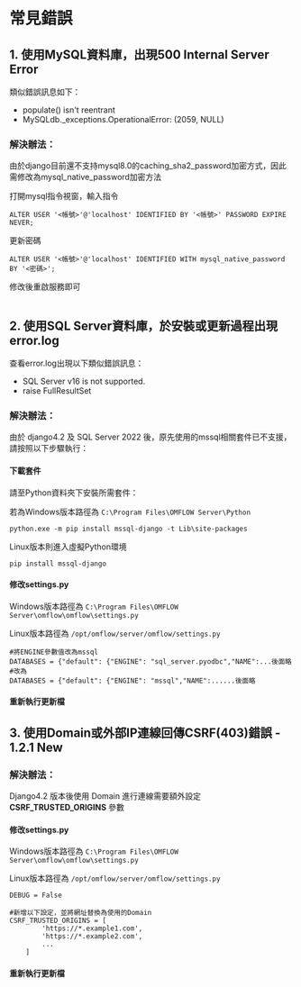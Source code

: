 # 常見錯誤

## 1. 使用MySQL資料庫，出現500 Internal Server Error

類似錯誤訊息如下：

* populate() isn't reentrant
* MySQLdb.\_exceptions.OperationalError: (2059, NULL)

### 解決辦法：

由於django目前還不支持mysql8.0的caching\_sha2\_password加密方式，因此需修改為mysql\_native\_password加密方法

打開mysql指令視窗，輸入指令

```
ALTER USER '<帳號>'@'localhost' IDENTIFIED BY '<帳號>' PASSWORD EXPIRE NEVER;
```

更新密碼

```
ALTER USER '<帳號>'@'localhost' IDENTIFIED WITH mysql_native_password BY '<密碼>';
```

修改後重啟服務即可

<figure><img src="../.gitbook/assets/OMFLOW架構 (2).png" alt=""><figcaption></figcaption></figure>

## 2. 使用SQL Server資料庫，於安裝或更新過程出現error.log

查看error.log出現以下類似錯誤訊息：

* SQL Server v16 is not supported.
* raise FullResultSet

### 解決辦法：

由於 django4.2 及 SQL Server 2022 後，原先使用的mssql相關套件已不支援，請按照以下步驟執行：

#### 下載套件

請至Python資料夾下安裝所需套件：

若為Windows版本路徑為 `C:\Program Files\OMFLOW Server\Python`

```
python.exe -m pip install mssql-django -t Lib\site-packages

```

Linux版本則進入虛擬Python環境

```
pip install mssql-django

```

#### 修改settings.py

Windows版本路徑為 `C:\Program Files\OMFLOW Server\omflow\omflow\settings.py`

Linux版本路徑為 `/opt/omflow/server/omflow/settings.py`

```
#將ENGINE參數值改為mssql
DATABASES = {"default": {"ENGINE": "sql_server.pyodbc","NAME":...後面略
#改為
DATABASES = {"default": {"ENGINE": "mssql","NAME":......後面略
```

#### 重新執行更新檔

## 3. 使用Domain或外部IP連線回傳CSRF(403)錯誤 - 1.2.1 New

### 解決辦法：

Django4.2 版本後使用 Domain 進行連線需要額外設定 **CSRF\_TRUSTED\_ORIGINS** 參數

#### 修改settings.py

Windows版本路徑為 `C:\Program Files\OMFLOW Server\omflow\omflow\settings.py`

Linux版本路徑為 `/opt/omflow/server/omflow/settings.py`

```
DEBUG = False

#新增以下設定，並將網址替換為使用的Domain
CSRF_TRUSTED_ORIGINS = [
        'https://*.example1.com',
        'https://*.example2.com',
        ...
    ]
```

#### 重新執行更新檔
